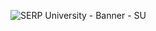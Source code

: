 ![SERP University - Banner - SU](https://github.com/serpuniversity/.github/assets/45643901/1738bdef-e29a-47b4-b385-0c96b9763495)

